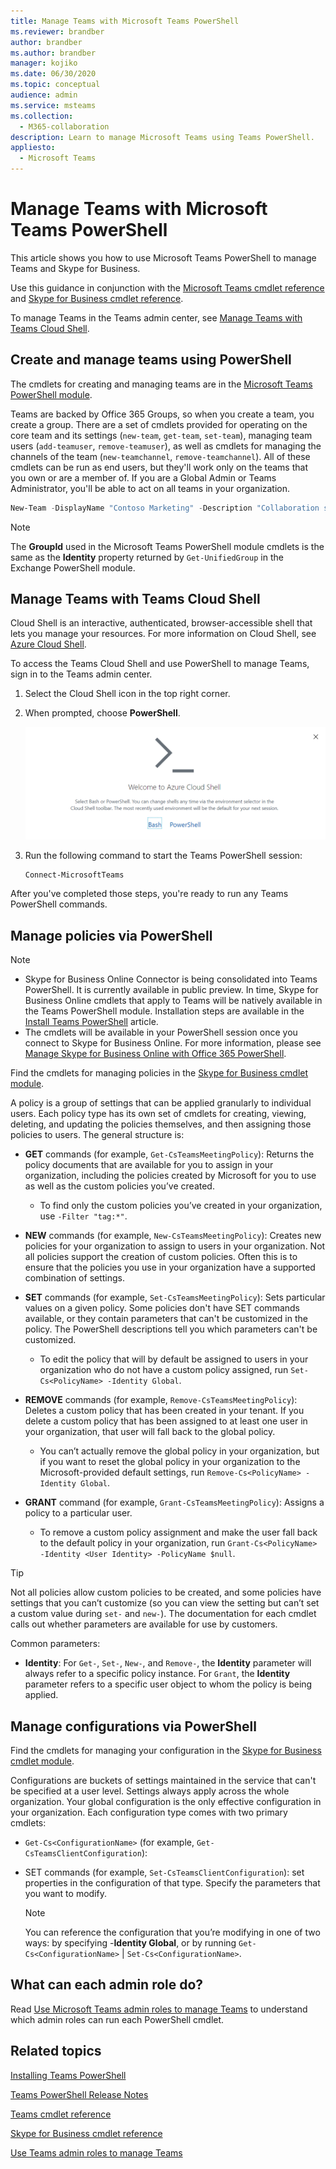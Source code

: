 ```yaml
---
title: Manage Teams with Microsoft Teams PowerShell
ms.reviewer: brandber
author: brandber
ms.author: brandber
manager: kojiko
ms.date: 06/30/2020
ms.topic: conceptual
audience: admin
ms.service: msteams
ms.collection: 
  - M365-collaboration
description: Learn to manage Microsoft Teams using Teams PowerShell.
appliesto: 
  - Microsoft Teams
---
```


# Manage Teams with Microsoft Teams PowerShell

This article shows you how to use Microsoft Teams PowerShell to manage Teams and Skype for Business.

Use this guidance in conjunction with the [Microsoft Teams cmdlet reference](/powershell/teams/?view=teams-ps) and [Skype for Business cmdlet reference](/powershell/skype/intro?view=skype-ps).

To manage Teams in the Teams admin center, see [Manage Teams with Teams Cloud Shell](#manage-teams-with-teams-cloud-shell).

## Create and manage teams using PowerShell

The cmdlets for creating and managing teams are in the [Microsoft Teams PowerShell module](https://www.powershellgallery.com/packages/MicrosoftTeams/).

Teams are backed by Office 365 Groups, so when you create a team, you create a group. There are a set of cmdlets provided for operating on the core team and its settings (``new-team``, ``get-team``,  ``set-team``), managing team users (``add-teamuser``, ``remove-teamuser``), as well as cmdlets for managing the channels of the team (``new-teamchannel``, ``remove-teamchannel``). All of these cmdlets can be run as end users, but they'll work only on the teams that you own or are a member of. If you are a Global Admin or Teams Administrator, you'll be able to act on all teams in your organization.

```powershell
New-Team -DisplayName "Contoso Marketing" -Description "Collaboration space for Contoso's Marketing department"
```

> [!NOTE]
> The **GroupId** used in the Microsoft Teams PowerShell module cmdlets is the same as the **Identity** property returned by ``Get-UnifiedGroup`` in the Exchange PowerShell module.

## Manage Teams with Teams Cloud Shell

Cloud Shell is an interactive, authenticated, browser-accessible shell that lets you manage your resources. For more information on Cloud Shell, see [Azure Cloud Shell](/azure/cloud-shell/overview).

To access the Teams Cloud Shell and use PowerShell to manage Teams, sign in to the Teams admin center.

1. Select the Cloud Shell icon in the top right corner.
1. When prompted, choose **PowerShell**.

    ![Screenshot of Azure Cloud Shell prompt.](media/cloud-shell.png)

1. Run the following command to start the Teams PowerShell session:

    ```powershell
    Connect-MicrosoftTeams
    ```

After you've completed those steps, you're ready to run any Teams PowerShell commands.

## Manage policies via PowerShell

> [!NOTE]
> - Skype for Business Online Connector is being consolidated into Teams PowerShell. It is currently available in public preview. In time, Skype for Business Online cmdlets that apply to Teams will be natively available in the Teams PowerShell module. Installation steps are available in the [Install Teams PowerShell](teams-powershell-install.md) article.
> - The cmdlets will be available in your PowerShell session once you connect to Skype for Business Online. For more information, please see [Manage Skype for Business Online with Office 365 PowerShell](/office365/enterprise/powershell/manage-skype-for-business-online-with-office-365-powershell).

Find the cmdlets for managing policies in the [Skype for Business cmdlet module](/microsoft-365/enterprise/manage-skype-for-business-online-with-microsoft-365-powershell).

A policy is a group of settings that can be applied granularly to individual users. Each policy type has its own set of cmdlets for creating, viewing, deleting, and updating the policies themselves, and then assigning those policies to users. The general structure is:

- **GET** commands (for example, ``Get-CsTeamsMeetingPolicy``): Returns the policy documents that are available for you to assign in your organization, including the policies created by Microsoft for you to use as well as the custom policies you’ve created.
  - To find only the custom policies you’ve created in your organization, use ``-Filter "tag:*"``.

- **NEW** commands (for example, ``New-CsTeamsMeetingPolicy``): Creates new policies for your organization to assign to users in your organization. Not all policies support the creation of custom policies. Often this is to ensure that the policies you use in your organization have a supported combination of settings.

- **SET** commands (for example, ``Set-CsTeamsMeetingPolicy``): Sets particular values on a given policy. Some policies don't have SET commands available, or they contain parameters that can't be customized in the policy. The PowerShell descriptions tell you which parameters can't be customized.
  - To edit the policy that will by default be assigned to users in your organization who do not have a custom policy assigned, run ``Set-Cs<PolicyName> -Identity Global``.

- **REMOVE** commands (for example, ``Remove-CsTeamsMeetingPolicy``): Deletes a custom policy that has been created in your tenant. If you delete a custom policy that has been assigned to at least one user in your organization, that user will fall back to the global policy.
  - You can’t actually remove the global policy in your organization, but if you want to reset the global policy in your organization to the Microsoft-provided default settings, run ``Remove-Cs<PolicyName> -Identity Global``.

- **GRANT** command (for example, ``Grant-CsTeamsMeetingPolicy``): Assigns a policy to a particular user.
  - To remove a custom policy assignment and make the user fall back to the default policy in your organization, run ``Grant-Cs<PolicyName> -Identity <User Identity> -PolicyName $null``.

> [!TIP]
> Not all policies allow custom policies to be created, and some policies have settings that you can’t customize (so you can view the setting but can’t set a custom value during ``set-`` and ``new-``). The documentation for each cmdlet calls out whether parameters are available for use by customers.

Common parameters:

- **Identity**: For ``Get-``, ``Set-``, ``New-``, and ``Remove-``, the **Identity** parameter will always refer to a specific policy instance. For ``Grant``, the **Identity** parameter refers to a specific user object to whom the policy is being applied.

## Manage configurations via PowerShell

Find the cmdlets for managing your configuration in the [Skype for Business cmdlet module](/microsoft-365/enterprise/manage-skype-for-business-online-with-microsoft-365-powershell).

Configurations are buckets of settings maintained in the service that can't be specified at a user level. Settings always apply across the whole organization. Your global configuration is the only effective configuration in your organization. Each configuration type comes with two primary cmdlets:

- ``Get-Cs<ConfigurationName>`` (for example, ``Get-CsTeamsClientConfiguration``):

- SET commands (for example, ``Set-CsTeamsClientConfiguration``): set properties in the configuration of that type. Specify the parameters that you want to modify.
    > [!NOTE]
    > You can reference the configuration that you’re modifying in one of two ways: by specifying -**Identity Global**, or by running ``Get-Cs<ConfigurationName>`` | ``Set-Cs<ConfigurationName>``.

## What can each admin role do?

Read [Use Microsoft Teams admin roles to manage Teams](using-admin-roles.md) to understand which admin roles can run each PowerShell cmdlet.

## Related topics

[Installing Teams PowerShell](teams-powershell-install.md)

[Teams PowerShell Release Notes](teams-powershell-release-notes.md)

[Teams cmdlet reference](/powershell/teams/?view=teams-ps)

[Skype for Business cmdlet reference](/powershell/skype/intro?view=skype-ps)

[Use Teams admin roles to manage Teams](using-admin-roles.md)
